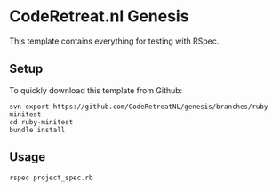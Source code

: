 # CodeRetreat.nl Genesis

This template contains everything for testing with RSpec.

## Setup

To quickly download this template from Github:

    svn export https://github.com/CodeRetreatNL/genesis/branches/ruby-minitest
    cd ruby-minitest
    bundle install

## Usage

    rspec project_spec.rb
